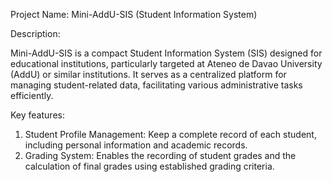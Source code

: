 Project Name: Mini-AddU-SIS (Student Information System)

Description:

Mini-AddU-SIS is a compact Student Information System (SIS) designed for educational institutions, particularly targeted at Ateneo de Davao University (AddU) or similar institutions. It serves as a centralized platform for managing student-related data, facilitating various administrative tasks efficiently.

Key features:

1. Student Profile Management: Keep a complete record of each student, including personal information and academic records.
2. Grading System: Enables the recording of student grades and the calculation of final grades using established grading criteria.
